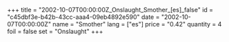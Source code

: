 +++
title = "2002-10-07T00:00:00Z_Onslaught_Smother_[es]_false"
id = "c45dbf3e-b42b-43cc-aaa4-09eb4892e590"
date = "2002-10-07T00:00:00Z"
name = "Smother"
lang = ["es"]
price = "0.42"
quantity = 4
foil = false
set = "Onslaught"
+++
